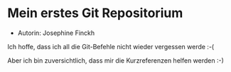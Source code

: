 # Mein erstes Git Repositorium

- Autorin: Josephine Finckh

Ich hoffe, dass ich all die Git-Befehle nicht wieder vergessen werde :-(

Aber ich bin zuversichtlich, dass mir die Kurzreferenzen helfen werden :-)

